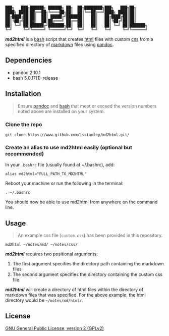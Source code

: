 ```
███╗   ███╗██████╗ ██████╗ ██╗  ██╗████████╗███╗   ███╗██╗     
████╗ ████║██╔══██╗╚════██╗██║  ██║╚══██╔══╝████╗ ████║██║     
██╔████╔██║██║  ██║ █████╔╝███████║   ██║   ██╔████╔██║██║     
██║╚██╔╝██║██║  ██║██╔═══╝ ██╔══██║   ██║   ██║╚██╔╝██║██║     
██║ ╚═╝ ██║██████╔╝███████╗██║  ██║   ██║   ██║ ╚═╝ ██║███████╗
╚═╝     ╚═╝╚═════╝ ╚══════╝╚═╝  ╚═╝   ╚═╝   ╚═╝     ╚═╝╚══════╝
```
***md2html*** is a [bash](https://www.gnu.org/software/bash/) script that creates [html](https://html.spec.whatwg.org/) files with custom [css](https://www.w3.org/Style/CSS/) from a specified directory of [markdown](https://en.wikipedia.org/wiki/Markdown) files using [pandoc](https://www.pandoc.org).

## Dependencies

- pandoc 2.10.1
- bash 5.0.17(1)-release

## Installation

> Ensure [pandoc](https://www.pandoc.org/) and [bash](https://www.gnu.org/software/bash/) that meet or exceed the version numbers noted above are installed on your system.

### Clone the repo

```
git clone https://www.github.com/jsstanley/md2html.git/
```

### Create an alias to use md2html easily (optional but recommended)

In your `.bashrc` file (usually found at ~/.bashrc), add:
```
alias md2html="FULL_PATH_TO_MD2HTML"
```

Reboot your machine or run the following in the terminal:
```
. ~/.bashrc
```

You should now be able to use md2html from anywhere on the command line.

## Usage
> An example css file (`custom.css`) has been provided in this repository.

```
md2html ~/notes/md/ ~/notes/css/
```

***md2html*** requires two positional arguments:

1. The first argument specifies the directory path containing the markdown files
1. The second argument specifies the directory containing the custom css file

***md2html*** will create a directory of html files within the directory of markdown files that was specified. For the above example, the html directory would be `~/notes/md/html/`.

## License

[GNU General Public License, version 2 (GPLv2)](https://www.gnu.org/licenses/old-licenses/gpl-2.0.txt)
